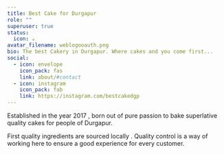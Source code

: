```yaml
---
title: Best Cake for Durgapur
role: ""
superuser: true
status:
  icon: ☕️
avatar_filename: weblogooauth.png
bio: The best Cakery in Durgapur. Where cakes and you come first...
social:
  - icon: envelope
    icon_pack: fas
    link: about/#contact
  - icon: instagram
    icon_pack: fab
    link: https://instagram.com/bestcakedgp
---
```

Established in the year 2017 , born out of pure passion to bake superlative quality cakes for people of Durgapur.

First quality ingredients are sourced locally . Quality control is a way of working here to ensure a good experience for every customer.